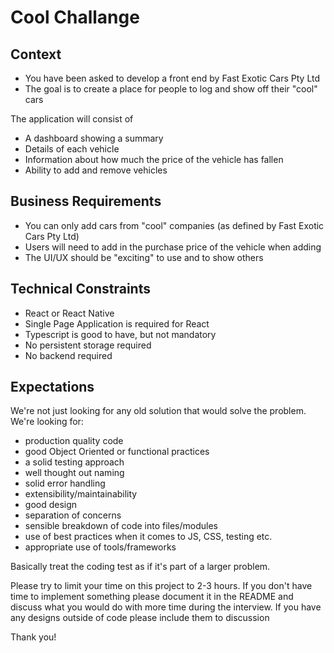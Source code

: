 # Cool Challange

## Context
* You have been asked to develop a front end by Fast Exotic Cars Pty Ltd
* The goal is to create a place for people to log and show off their "cool" cars

The application will consist of
* A dashboard showing a summary
* Details of each vehicle
* Information about how much the price of the vehicle has fallen
* Ability to add and remove vehicles

## Business Requirements
* You can only add cars from "cool" companies (as defined by Fast Exotic Cars Pty Ltd)
* Users will need to add in the purchase price of the vehicle when adding
* The UI/UX should be "exciting" to use and to show others

## Technical Constraints
* React or React Native
* Single Page Application is required for React
* Typescript is good to have, but not mandatory
* No persistent storage required
* No backend required

## Expectations

We're not just looking for any old solution that would solve the problem. We're looking for:

* production quality code
* good Object Oriented or functional practices
* a solid testing approach
* well thought out naming
* solid error handling
* extensibility/maintainability
* good design
* separation of concerns
* sensible breakdown of code into files/modules
* use of best practices when it comes to JS, CSS, testing etc.
* appropriate use of tools/frameworks

Basically treat the coding test as if it's part of a larger problem.

Please try to limit your time on this project to 2-3 hours.
If you don't have time to implement something please document it in the README and discuss what you would do with more time during the interview.
If you have any designs outside of code please include them to discussion

Thank you!
